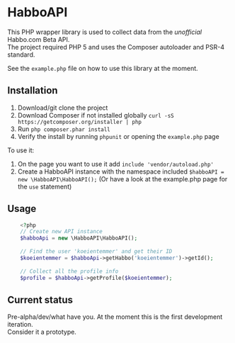 # HabboAPI
This PHP wrapper library is used to collect data from the _unofficial_ Habbo.com Beta API.  
The project required PHP 5 and uses the Composer autoloader and PSR-4 standard.

See the `example.php` file on how to use this library at the moment.

## Installation
1. Download/git clone the project
2. Download Composer if not installed globally `curl -sS https://getcomposer.org/installer | php`
3. Run `php composer.phar install`
4. Verify the install by running `phpunit` or opening the `example.php` page

To use it:

1. On the page you want to use it add `include 'vendor/autoload.php'`
2. Create a HabboAPI instance with the namespace included `$habboAPI = new \HabboAPI\HabboAPI();` (Or have a look at the example.php page for the `use` statement)

## Usage
```php
    <?php
    // Create new API instance
    $habboApi = new \HabboAPI\HabboAPI();
    
    // Find the user 'koeientemmer' and get their ID
    $koeientemmer = $habboApi->getHabbo('koeientemmer')->getId();
    
    // Collect all the profile info
    $profile = $habboApi->getProfile($koeientemmer);
```

## Current status
Pre-alpha/dev/what have you. At the moment this is the first development iteration.  
Consider it a prototype.
